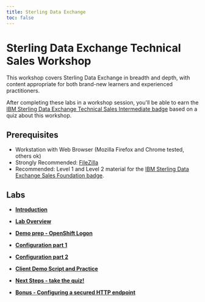 ```yaml
---
title: Sterling Data Exchange
toc: false
---
```


# Sterling Data Exchange Technical Sales Workshop

This workshop covers Sterling Data Exchange in breadth and depth, with content appropriate for both brand-new learners and experienced practitioners.

After completing these labs in a workshop session, you'll be able to earn the [IBM Sterling Data Exchange Technical Sales Intermediate badge](https://www.credly.com/org/ibm/badge/ibm-sterling-data-exchange-technical-sales-intermediate) based on a quiz about this workshop.

## Prerequisites

- Workstation with Web Browser (Mozilla Firefox and Chrome tested, others ok)
- Strongly Recommended: [FileZilla](https://filezilla-project.org/)
- Recommended: Level 1 and Level 2 material for the [IBM Sterling Data Exchange Sales Foundation badge](https://www.credly.com/org/ibm/badge/ibm-sterling-data-exchange-sales-foundation).

## Labs

- **[Introduction](/sterling/docs/)**

- **[Lab Overview](/sterling/docs/overview)**

- **[Demo prep - OpenShift Logon](/sterling/docs/demopreparation-ocplogon/)**

- **[Configuration part 1](/sterling/docs/configurationpart1)**

- **[Configuration part 2](/sterling/docs/configurationpart2)**

- **[Client Demo Script and Practice](/sterling/docs/clientdemonstration)**

- **[Next Steps - take the quiz!](/sterling/docs/nextsteps)**

- **[Bonus - Configuring a secured HTTP endpoint](/sterling/docs/httpadapter)**
